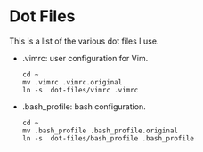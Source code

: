 Dot Files
=========

This is a list of the various dot files I use.

 * .vimrc: user configuration for Vim.

	```
	cd ~
	mv .vimrc .vimrc.original
	ln -s  dot-files/vimrc .vimrc
	```

 * .bash_profile: bash configuration.

	```
	cd ~
	mv .bash_profile .bash_profile.original
	ln -s  dot-files/bash_profile .bash_profile
	```
